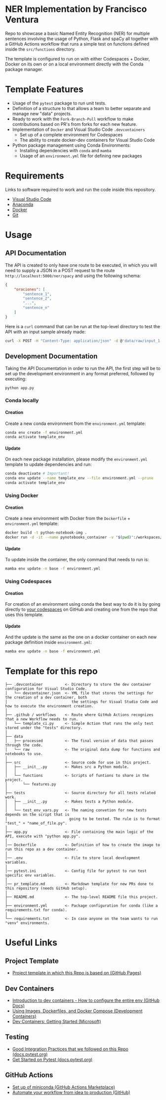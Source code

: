 # NER Implementation by Francisco Ventura

Repo to showcase a basic Named Entity Recognition (NER) for multiple sentences involving the usage of Python, Flask and spaCy all together with a GitHub Actions workflow that runs a simple test on functions defined inside the `src/functions` directory. 

The template is configured to run on with either Codespaces + Docker, Docker on its own or on a local environment directly with the Conda package manager.

# Template Features

- Usage of the `pytest` package to run unit tests.
- Definition of a structure to that allows a team to better separate and manage new "data" projects.
- Ready to work with the `Fork-Branch-Pull` workflow to make contributions based on PR's from forks for each new feature.
- Implementation of `Docker` and Visual Studio Code `.devcontainers`
    - Set up of a complete environment for Codespaces
    - The ability to create docker-dev containers for Visual Studio Code
- Python package management using Conda Environments:
    - Installing dependencies with `conda` and `mamba`
    - Usage of an `environment.yml` file for defining new packages

# Requirements

Links to software required to work and run the code inside this repository.

- [Visual Studio Code](https://code.visualstudio.com/)
- [Anaconda](https://www.anaconda.com/)
- [Docker](https://www.docker.com/)
- [Git](https://git-scm.com/download/win)

# Usage

## API Documentation

The API is created to only have one route to be executed, in which you will need to supply a JSON in a POST request to the route `http://localhost:5000/ner/spacy` and using the following schema:

```JSON
{
    "oraciones": [
        "sentence_1",
        "sentence_2",
        "...",
        "sentence_n"
    ]
}
```

Here is a `curl` command that can be run at the top-level directory to test the API with an input sample already made:

```bash
curl -X POST -H "Content-Type: application/json" -d @'data/raw/input_1.json' http://127.0.0.1:5000/ner/spacy
```

## Development Documentation

Taking the API Documentation in order to run the API, the first step will be to set up the development environment in any format preferred, followed by executing:

```bash
python app.py 
```

### Conda locally

#### Creation

Create a new conda environment from the `environment.yml` template:

```bash
conda env create -f environment.yml
conda activate template_env
```

#### Update

On each new package installation, please modify the `environment.yml` template to update dependencies and run:

```bash
conda deactivate # Important!
conda env update --name template_env --file environment.yml --prune
conda activate template_env
```

### Using Docker

#### Creation

Create a new environment with Docker from the `Dockerfile` + `environment.yml` template:

```bash
docker build -t python-notebook-img .
docker run -d -it --name pynotebooks_container -v "$(pwd)":/workspaces/python-notebooks-template -w /workspaces/python-notebooks-template python-notebook-img
```

#### Update

To update inside the container, the only command that needs to run is:

```bash
mamba env update -n base -f environment.yml
```

### Using Codespaces

#### Creation

For creation of an environment using conda the best way to do it is by going directly to [your codespaces](https://github.com/codespaces) on GitHub and creating one from the repo that uses this template.

#### Update

And the update is the same as the one on a docker container on each new package definition inside `environment.yml`:

```bash
mamba env update -n base -f environment.yml
```

# Template for this repo

```│
├── .devcontainer          <- Directory to store the dev container configuration for Visual Studio Code.
│   └── devcontainer.json  <- YML file that stores the settings for the creation of a dev container, both 
│                             the settings for Visual Studio Code and how to execute the environment creation.
│
├── .github / workflows    <- Route where GitHub Actions recognizes that a new Workflow needs to run.
│   └── template_ci.py     <- Simple Action that runs the only test stored under the "tests" directory.
│
├── data
│   ├── processed          <- The final version of data that passes through the code.
│   └── raw                <- The original data dump for functions and notebooks to use.
│
├── src                    <- Source code for use in this project.
│   ├── __init__.py        <- Makes src a Python module.
│   │
│   └── functions          <- Scripts of funtions to share in the project.
│       └── features.py
│
├── tests                  <- Source directory for all tests related work.
│   ├── __init__.py        <- Makes tests a Python module.
│   │
│   └── test_env_vars.py   <- The naming convetion for new tests depends on the script that is 
│                            going to be tested. The rule is to format "test_" + "name_of_file.py".
│
├── app.py                 <- File containing the main logic of the API, execute with "python app.py".
│
│── Dockerfile             <- Definition of how to create the image to run this repo as a dev container.
│
│── .env                   <- File to store local development variables.
│
│── pytest.ini             <- Config file for pytest to run test specific env variables.
│
│── pr_template.md         <- Markdown template for new PRs done to this repository (needs GitHub setup).
│
├── README.md              <- The top-level README file this project.
│
├── environment.yml        <- Package configuration for conda (like a requirements.txt for conda).
│
└── requirements.txt       <- In case anyone on the team wants to run "venv" environments.
```

# Useful Links

## Project Template

- [Project template in which this Repo is based on (GitHub Pages)](https://drivendata.github.io/cookiecutter-data-science/)

## Dev Containers

- [Introduction to dev containers - How to configure the entire env (GitHub Docs)](https://docs.github.com/en/codespaces/setting-up-your-project-for-codespaces/adding-a-dev-container-configuration/introduction-to-dev-containers)
- [Using Images, Dockerfiles, and Docker Compose (Development Containers)](https://containers.dev/guide/dockerfile)
- [Dev Containers: Getting Started (Microsoft)](https://microsoft.github.io/code-with-engineering-playbook/developer-experience/devcontainers/)

## Testing

- [Good Integration Practices that we followed on this Repo (docs.pytest.org)](https://docs.pytest.org/en/7.1.x/explanation/goodpractices.html)
- [Get Started on Pytest (docs.pytest.org)](https://docs.pytest.org/en/7.1.x/getting-started.html)

## GitHub Actions

- [Set up of miniconda (GitHub Actions Marketplace)](https://github.com/marketplace/actions/setup-miniconda)
- [Automate your workflow from idea to production (GitHub)](https://github.com/features/actions)
